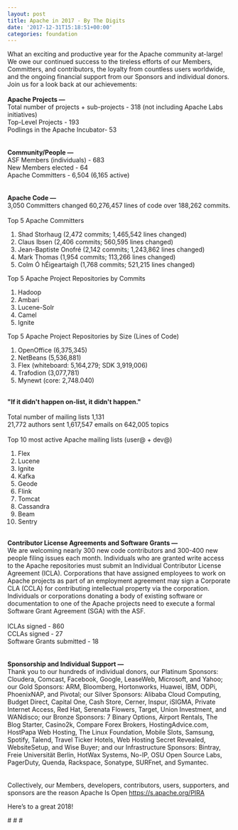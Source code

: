 ```yaml
---
layout: post
title: Apache in 2017 - By The Digits
date: '2017-12-31T15:18:51+00:00'
categories: foundation
---
```

<div>What an exciting and productive year for the Apache community at-large! We owe our continued success to the tireless efforts of our Members, Committers, and contributors, the loyalty from countless users worldwide, and the ongoing financial support from our Sponsors and individual donors. Join us for a look back at our achievements:</div> 
  <div><br /></div> 
  <div><strong>Apache Projects —</strong></div> 
  <div>Total number of projects + sub-projects - 318 (not including Apache Labs initiatives)</div> 
  <div>Top-Level Projects - 193</div> 
  <div>Podlings in the Apache Incubator- 53</div> 
  <div><br /></div> 
  <div><strong><br />Community/People —&nbsp;</strong></div> 
  <div>ASF Members (individuals) - 683&nbsp;</div> 
  <div>New Members elected - 64</div> 
  <div>Apache Committers - 6,504 (6,165 active)</div> 
  <div><br /></div> 
  <div><strong><br />Apache Code —</strong></div> 
  <div>3,050 Committers changed 60,276,457 lines of code over 188,262 commits.</div> 
  <div><br /></div> 
  <div>Top 5 Apache Committers&nbsp;</div> 
  <div> 
    <ol> 
      <li>Shad Storhaug (2,472 commits; 1,465,542 lines changed)</li> 
      <li>Claus Ibsen (2,406 commits; 560,595 lines changed)</li> 
      <li>Jean-Baptiste Onofré (2,142 commits; 1,243,862 lines changed)</li> 
      <li>Mark Thomas (1,954 commits; 113,266 lines changed)</li> 
      <li>Colm Ó hÉigeartaigh (1,768 commits; 521,215 lines changed)</li> 
    </ol> 
  </div> 
  <div>Top 5 Apache Project Repositories by Commits</div> 
  <div> 
    <ol> 
      <li>Hadoop</li> 
      <li>Ambari</li> 
      <li>Lucene-Solr</li> 
      <li>Camel</li> 
      <li>Ignite</li> 
    </ol> 
  </div> 
  <div>Top 5 Apache Project Repositories by Size (Lines of Code)</div> 
  <div> 
    <ol> 
      <li>OpenOffice (6,375,345)</li> 
      <li>NetBeans (5,536,881)</li> 
      <li>Flex (whiteboard: 5,164,279; SDK 3,919,006)</li> 
      <li>Trafodion (3,077,781)</li> 
      <li>Mynewt (core: 2,748.040)</li> 
    </ol> 
  </div> 
  <div><br /></div> 
  <div><strong>&quot;If it didn't happen on-list, it didn't happen.&quot;</strong></div> 
  <div><br /></div> 
  <div>Total number of mailing lists 1,131</div> 
  <div>21,772 authors sent 1,617,547 emails on 642,005 topics</div> 
  <div><br /></div> 
  <div>Top 10 most active Apache mailing lists (user@ + dev@)</div> 
  <div> 
    <ol> 
      <li>Flex</li> 
      <li>Lucene</li> 
      <li>Ignite</li> 
      <li>Kafka</li> 
      <li>Geode</li> 
      <li>Flink</li> 
      <li>Tomcat</li> 
      <li>Cassandra</li> 
      <li>Beam</li> 
      <li>Sentry</li> 
    </ol> 
  </div> 
  <div><br /></div> 
  <div><strong>Contributor License Agreements and Software Grants —</strong></div> 
  <div>We are welcoming nearly 300 new code contributors and 300-400 new people filing issues each month. Individuals who are granted write access to the Apache repositories must submit an Individual Contributor License Agreement (ICLA). Corporations that have assigned employees to work on Apache projects as part of an employment agreement may sign a Corporate CLA (CCLA) for contributing intellectual property via the corporation. Individuals or corporations donating a body of existing software or documentation to one of the Apache projects need to execute a formal Software Grant Agreement (SGA) with the ASF.&nbsp;</div> 
  <div><br /></div> 
  <div>ICLAs signed - 860</div> 
  <div>CCLAs signed - 27</div> 
  <div>Software Grants submitted - 18</div> 
  <div><br /></div> 
  <div><strong><br />Sponsorship and Individual Support —</strong></div> 
  <div>Thank you to our hundreds of individual donors, our Platinum Sponsors: Cloudera, Comcast, Facebook, Google, LeaseWeb, Microsoft, and Yahoo; our Gold Sponsors: ARM, Bloomberg, Hortonworks, Huawei, IBM, ODPi, PhoenixNAP, and Pivotal; our Silver Sponsors: Alibaba Cloud Computing, Budget Direct, Capital One, Cash Store, Cerner, Inspur, iSIGMA, Private Internet Access, Red Hat, Serenata Flowers, Target, Union Investment, and WANdisco; our Bronze Sponsors: 7 Binary Options, Airport Rentals, The Blog Starter, Casino2k, Compare Forex Brokers, HostingAdvice.com, HostPapa Web Hosting, The Linux Foundation, Mobile Slots, Samsung, Spotify, Talend, Travel Ticker Hotels, Web Hosting Secret Revealed, WebsiteSetup, and Wise Buyer; and our Infrastructure Sponsors: Bintray, Freie Universität Berlin, HotWax Systems, No-IP, OSU Open Source Labs, PagerDuty, Quenda, Rackspace, Sonatype, SURFnet, and Symantec.</div> 
  <div><br /></div> 
  <div><br />Collectively, our Members, developers, contributors, users, supporters, and sponsors are the reason Apache Is Open <a href="https://s.apache.org/PIRA">https://s.apache.org/PIRA</a> </div> 
  <div> 
    <p>Here’s to a great 2018!</p> 
  </div> 
  <div># # #</div>
